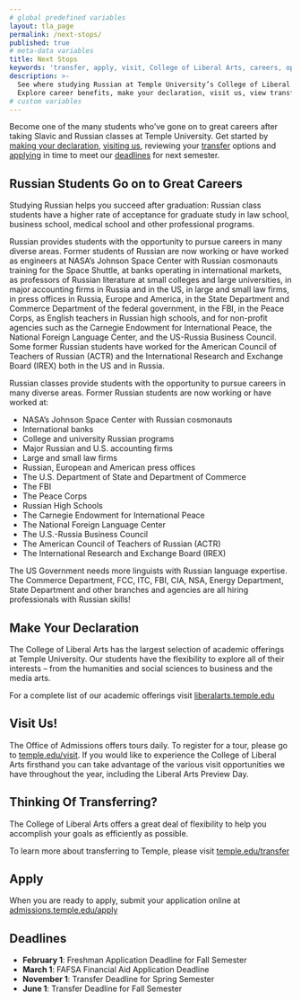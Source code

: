 ```yaml
---
# global predefined variables
layout: tla_page
permalink: /next-stops/
published: true
# meta-data variables
title: Next Stops
keywords: 'transfer, apply, visit, College of Liberal Arts, careers, opprrtunity to intern'
description: >-  
  See where studying Russian at Temple University’s College of Liberal arts can take you!
  Explore career benefits, make your declaration, visit us, view transfer options and deadlines, and apply!
# custom variables
---
```

Become one of the many students who’ve gone on to great careers after taking Slavic and Russian classes at Temple University. Get started by [making your declaration](#make-your-declaration), [visiting us](#visit-us), reviewing your [transfer](#thinking-of-transferring) options and [applying](#apply) in time to meet our [deadlines](#deadlines) for next semester.

## Russian Students Go on to Great Careers
Studying Russian helps you succeed after graduation: Russian class students have a higher rate of acceptance for graduate study in law school, business school, medical school and other professional programs.

Russian provides students with the opportunity to pursue careers in many diverse areas. Former students of Russian are now working or have worked as engineers at NASA’s Johnson Space Center with Russian cosmonauts training for the Space Shuttle, at banks operating in international markets, as professors of Russian literature at small colleges and large universities, in major accounting firms in Russia and in the US, in large and small law firms, in press offices in Russia, Europe and America, in the State Department and Commerce Department of the federal government, in the FBI, in the Peace Corps, as English teachers in Russian high schools, and for non-profit agencies such as the Carnegie Endowment for International Peace, the National Foreign Language Center, and the US-Russia Business Council. Some former Russian students have worked for the American Council of Teachers of Russian (ACTR) and the International Research and Exchange Board (IREX) both in the US and in Russia.

Russian classes provide students with the opportunity to pursue careers in many diverse areas. Former Russian students are now working or have worked at:
- NASA’s Johnson Space Center with Russian cosmonauts
- International banks
- College and university Russian programs
- Major Russian and U.S. accounting firms
- Large and small law firms
- Russian, European and American press offices
- The U.S. Department of State and Department of Commerce
- The FBI
- The Peace Corps
- Russian High Schools
- The Carnegie Endowment for International Peace
- The National Foreign Language Center
- The U.S.-Russia Business Council
- The American Council of Teachers of Russian (ACTR)
- The International Research and Exchange Board (IREX)

The US Government needs more linguists with Russian language expertise. The Commerce Department, FCC, ITC, FBI, CIA, NSA, Energy Department, State Department and other branches and agencies are all hiring professionals with Russian skills!

## Make Your Declaration
The College of Liberal Arts has the largest selection of academic offerings at Temple University. Our students have the flexibility to explore all of their interests – from the humanities and social sciences to business and the media arts.

For a complete list of our academic offerings visit [liberalarts.temple.edu](http://liberalarts.temple.edu)

## Visit Us!
The Office of Admissions offers tours daily. To register for a tour, please go to [temple.edu/visit](http://temple.edu/visit). If you would like to experience the College of Liberal Arts firsthand you can take advantage of the various visit opportunities we have throughout the year, including the Liberal Arts Preview Day.

## Thinking Of Transferring?
The College of Liberal Arts offers a great deal of flexibility to help you accomplish your goals as efficiently as possible.

To learn more about transferring to Temple, please visit [temple.edu/transfer](http://temple.edu/transfer)

## Apply
When you are ready to apply, submit your application online at [admissions.temple.edu/apply](http://admissions.temple.edu/apply)

## Deadlines

- **February 1**: Freshman Application Deadline for Fall Semester
- **March 1**: FAFSA Financial Aid Application Deadline
- **November 1**: Transfer Deadline for Spring Semester
- **June 1**: Transfer Deadline for Fall Semester
